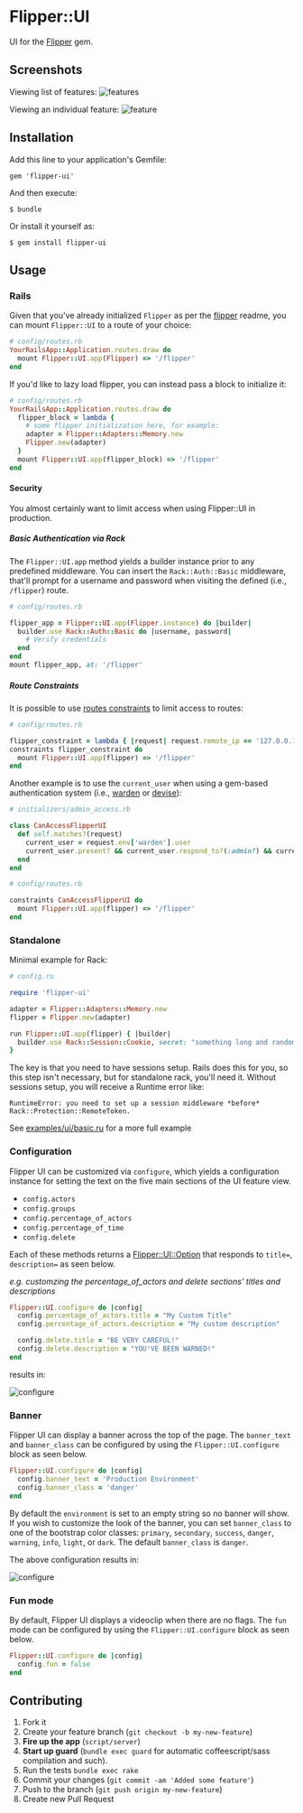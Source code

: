 # Flipper::UI

UI for the [Flipper](https://github.com/jnunemaker/flipper) gem.

## Screenshots

Viewing list of features:
![features](images/features.png)

Viewing an individual feature:
![feature](images/feature.png)

## Installation

Add this line to your application's Gemfile:

    gem 'flipper-ui'

And then execute:

    $ bundle

Or install it yourself as:

    $ gem install flipper-ui

## Usage

### Rails

Given that you've already initialized `Flipper` as per the [flipper](https://github.com/jnunemaker/flipper) readme, you can mount `Flipper::UI` to a route of your choice:

```ruby
# config/routes.rb
YourRailsApp::Application.routes.draw do
  mount Flipper::UI.app(Flipper) => '/flipper'
end
```

If you'd like to lazy load flipper, you can instead pass a block to initialize it:

```ruby
# config/routes.rb
YourRailsApp::Application.routes.draw do
  flipper_block = lambda {
    # some flipper initialization here, for example:
    adapter = Flipper::Adapters::Memory.new
    Flipper.new(adapter)
  }
  mount Flipper::UI.app(flipper_block) => '/flipper'
end
```

#### Security

You almost certainly want to limit access when using Flipper::UI in production.

##### Basic Authentication via Rack
The `Flipper::UI.app` method yields a builder instance prior to any predefined middleware. You can insert the `Rack::Auth::Basic` middleware, that'll prompt for a username and password when visiting the defined (i.e., `/flipper`) route.

```ruby
# config/routes.rb

flipper_app = Flipper::UI.app(Flipper.instance) do |builder|
  builder.use Rack::Auth::Basic do |username, password|
    # Verify credentials
  end
end
mount flipper_app, at: '/flipper'
```

##### Route Constraints
It is possible to use [routes constraints](http://guides.rubyonrails.org/routing.html#request-based-constraints) to limit access to routes:

```ruby
# config/routes.rb

flipper_constraint = lambda { |request| request.remote_ip == '127.0.0.1' }
constraints flipper_constraint do
  mount Flipper::UI.app(flipper) => '/flipper'
end
```

Another example is to use the `current_user` when using a gem-based authentication system (i.e., [warden](https://github.com/hassox/warden) or [devise](https://github.com/plataformatec/devise)):

```ruby
# initializers/admin_access.rb

class CanAccessFlipperUI
  def self.matches?(request)
    current_user = request.env['warden'].user
    current_user.present? && current_user.respond_to?(:admin?) && current_user.admin?
  end
end

# config/routes.rb

constraints CanAccessFlipperUI do
  mount Flipper::UI.app(flipper) => '/flipper'
end
```

### Standalone

Minimal example for Rack:

```ruby
# config.ru

require 'flipper-ui'

adapter = Flipper::Adapters::Memory.new
flipper = Flipper.new(adapter)

run Flipper::UI.app(flipper) { |builder|
  builder.use Rack::Session::Cookie, secret: "something long and random"
}
```

The key is that you need to have sessions setup. Rails does this for you, so this step isn't necessary, but for standalone rack, you'll need it. Without sessions setup, you will receive a Runtime error like:

```
RuntimeError: you need to set up a session middleware *before* Rack::Protection::RemoteToken.
```

See [examples/ui/basic.ru](https://github.com/jnunemaker/flipper/blob/master/examples/ui/basic.ru) for a more full example

### Configuration

Flipper UI can be customized via `configure`, which yields a configuration instance for setting the text on the five main sections of the UI feature view.

* `config.actors`
* `config.groups`
* `config.percentage_of_actors`
* `config.percentage_of_time`
* `config.delete`

Each of these methods returns a [Flipper::UI::Option](https://github.com/jnunemaker/flipper/blob/master/lib/flipper/ui/configuration/option.rb) that responds to `title=`, `description=` as seen below.

*e.g. customzing the percentage_of_actors and delete sections' titles and descriptions*
```ruby
Flipper::UI.configure do |config|
  config.percentage_of_actors.title = "My Custom Title"
  config.percentage_of_actors.description = "My custom description"

  config.delete.title = "BE VERY CAREFUL!"
  config.delete.description = "YOU'VE BEEN WARNED!"
end
```

results in:

![configure](images/configured-ui.png)

### Banner

Flipper UI can display a banner across the top of the page. The `banner_text` and `banner_class` can be configured by using the `Flipper::UI.configure` block as seen below.

```ruby
Flipper::UI.configure do |config|
  config.banner_text = 'Production Environment'
  config.banner_class = 'danger'
end
```

By default the `environment` is set to an empty string so no banner will show. If you wish to customize the look of the banner, you can set `banner_class` to one of the bootstrap color classes: `primary`, `secondary`, `success`, `danger`, `warning`, `info`, `light`, or `dark`. The default `banner_class` is `danger`.

The above configuration results in:

![configure](images/environment-banner.png)

### Fun mode

By default, Flipper UI displays a videoclip when there are no flags. The `fun` mode can be configured by using the `Flipper::UI.configure` block as seen below.

```ruby
Flipper::UI.configure do |config|
  config.fun = false
end
```

## Contributing

1. Fork it
2. Create your feature branch (`git checkout -b my-new-feature`)
3. **Fire up the app** (`script/server`)
4. **Start up guard** (`bundle exec guard` for automatic coffeescript/sass compilation and such).
5. Run the tests `bundle exec rake`
6. Commit your changes (`git commit -am 'Added some feature'`)
7. Push to the branch (`git push origin my-new-feature`)
8. Create new Pull Request

